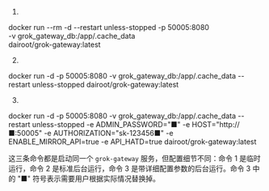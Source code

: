 1.
docker run --rm -d --restart unless-stopped -p 50005:8080 \
-v grok_gateway_db:/app/.cache_data \
dairoot/grok-gateway:latest

2.
docker run -d -p 50005:8080 -v grok_gateway_db:/app/.cache_data --restart unless-stopped dairoot/grok-gateway:latest

3.
docker run -d -p 50005:8080 -v grok_gateway_db:/app/.cache_data --restart unless-stopped -e ADMIN_PASSWORD="■" -e HOST="http://■:50005" -e AUTHORIZATION="sk-123456■" -e ENABLE_MIRROR_API=true -e API_HATD=true dairoot/grok-gateway:latest

这三条命令都是启动同一个 `grok-gateway` 服务，但配置细节不同：命令 1 是临时运行，命令 2 是标准后台运行，命令 3 是带详细配置参数的后台运行。命令 3 中的 "■" 符号表示需要用户根据实际情况替换掉。


